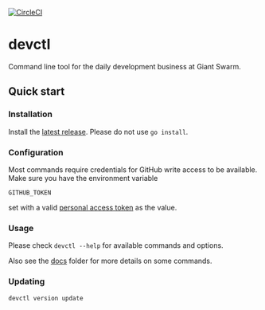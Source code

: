 [![CircleCI](https://dl.circleci.com/status-badge/img/gh/giantswarm/devctl/tree/main.svg?style=svg)](https://dl.circleci.com/status-badge/redirect/gh/giantswarm/devctl/tree/main)

# devctl

Command line tool for the daily development business at Giant Swarm.

## Quick start

### Installation

Install the [latest release](https://github.com/giantswarm/devctl/releases/latest). Please do not use `go install`.

### Configuration

Most commands require credentials for GitHub write access to be available. Make sure you have the environment variable

```nohighlight
GITHUB_TOKEN
```

set with a valid [personal access token](https://github.com/settings/tokens) as the value.

### Usage

Please check `devctl --help` for available commands and options.

Also see the [docs](docs/) folder for more details on some commands.

### Updating

```nohighlight
devctl version update
```
